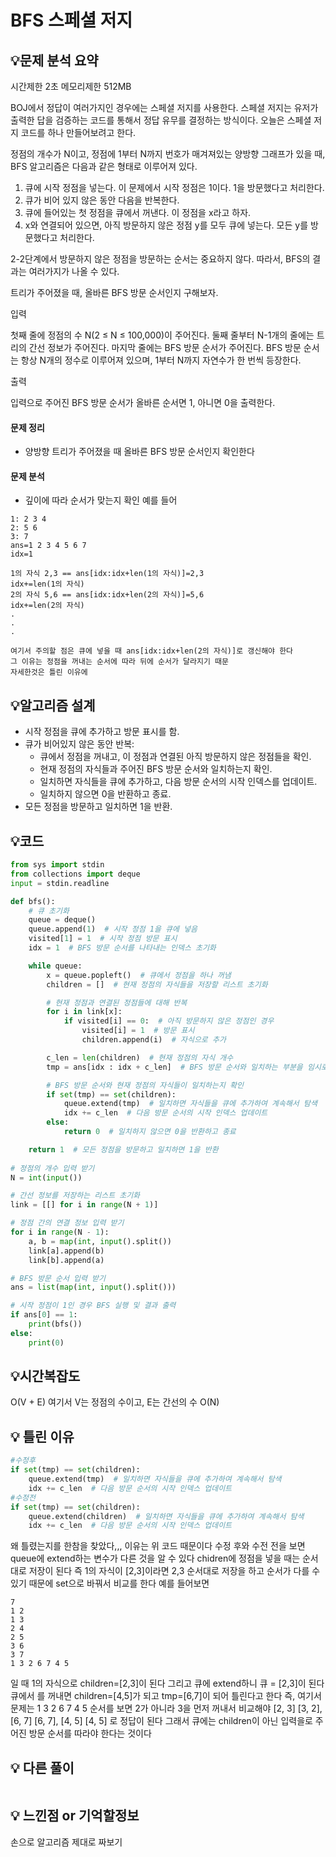 # BFS 스페셜 저지

## 💡**문제 분석 요약**

시간제한 2초
메모리제한 512MB

BOJ에서 정답이 여러가지인 경우에는 스페셜 저지를 사용한다. 스페셜 저지는 유저가 출력한 답을 검증하는 코드를 통해서 정답 유무를 결정하는 방식이다. 
오늘은 스페셜 저지 코드를 하나 만들어보려고 한다.

정점의 개수가 N이고, 정점에 1부터 N까지 번호가 매겨져있는 양방향 그래프가 있을 때, BFS 알고리즘은 다음과 같은 형태로 이루어져 있다.

1. 큐에 시작 정점을 넣는다. 이 문제에서 시작 정점은 1이다. 1을 방문했다고 처리한다.
2. 큐가 비어 있지 않은 동안 다음을 반복한다.
  1. 큐에 들어있는 첫 정점을 큐에서 꺼낸다. 이 정점을 x라고 하자.
  2. x와 연결되어 있으면, 아직 방문하지 않은 정점 y를 모두 큐에 넣는다. 모든 y를 방문했다고 처리한다.

2-2단계에서 방문하지 않은 정점을 방문하는 순서는 중요하지 않다. 따라서, BFS의 결과는 여러가지가 나올 수 있다.

트리가 주어졌을 때, 올바른 BFS 방문 순서인지 구해보자.

입력

첫째 줄에 정점의 수 N(2 ≤ N ≤ 100,000)이 주어진다. 
둘째 줄부터 N-1개의 줄에는 트리의 간선 정보가 주어진다. 
마지막 줄에는 BFS 방문 순서가 주어진다. 
BFS 방문 순서는 항상 N개의 정수로 이루어져 있으며, 1부터 N까지 자연수가 한 번씩 등장한다.

출력

입력으로 주어진 BFS 방문 순서가 올바른 순서면 1, 아니면 0을 출력한다.

#### 문제 정리

* 양방향 트리가 주어졌을 때 올바른 BFS 방문 순서인지 확인한다

#### 문제 분석
* 깊이에 따라 순서가 맞는지 확인
예를 들어
```
1: 2 3 4
2: 5 6
3: 7
ans=1 2 3 4 5 6 7
idx=1

1의 자식 2,3 == ans[idx:idx+len(1의 자식)]=2,3
idx+=len(1의 자식)
2의 자식 5,6 == ans[idx:idx+len(2의 자식)]=5,6
idx+=len(2의 자식)
.
.
.

여기서 주의할 점은 큐에 넣을 때 ans[idx:idx+len(2의 자식)]로 갱신해야 한다
그 이유는 정점을 꺼내는 순서에 따라 뒤에 순서가 달라지기 때문
자세한것은 틀린 이유에
```

## 💡**알고리즘 설계**

* 시작 정점을 큐에 추가하고 방문 표시를 함.
* 큐가 비어있지 않은 동안 반복:
  * 큐에서 정점을 꺼내고, 이 정점과 연결된 아직 방문하지 않은 정점들을 확인.
  * 현재 정점의 자식들과 주어진 BFS 방문 순서와 일치하는지 확인.
  * 일치하면 자식들을 큐에 추가하고, 다음 방문 순서의 시작 인덱스를 업데이트.
  * 일치하지 않으면 0을 반환하고 종료.
* 모든 정점을 방문하고 일치하면 1을 반환.


## 💡코드

```python
from sys import stdin
from collections import deque
input = stdin.readline

def bfs():
    # 큐 초기화
    queue = deque()
    queue.append(1)  # 시작 정점 1을 큐에 넣음
    visited[1] = 1  # 시작 정점 방문 표시
    idx = 1  # BFS 방문 순서를 나타내는 인덱스 초기화

    while queue:
        x = queue.popleft()  # 큐에서 정점을 하나 꺼냄
        children = []  # 현재 정점의 자식들을 저장할 리스트 초기화

        # 현재 정점과 연결된 정점들에 대해 반복
        for i in link[x]:
            if visited[i] == 0:  # 아직 방문하지 않은 정점인 경우
                visited[i] = 1  # 방문 표시
                children.append(i)  # 자식으로 추가

        c_len = len(children)  # 현재 정점의 자식 개수
        tmp = ans[idx : idx + c_len]  # BFS 방문 순서와 일치하는 부분을 임시로 추출

        # BFS 방문 순서와 현재 정점의 자식들이 일치하는지 확인
        if set(tmp) == set(children):
            queue.extend(tmp)  # 일치하면 자식들을 큐에 추가하여 계속해서 탐색
            idx += c_len  # 다음 방문 순서의 시작 인덱스 업데이트
        else:
            return 0  # 일치하지 않으면 0을 반환하고 종료

    return 1  # 모든 정점을 방문하고 일치하면 1을 반환
        
# 정점의 개수 입력 받기
N = int(input())

# 간선 정보를 저장하는 리스트 초기화
link = [[] for i in range(N + 1)]

# 정점 간의 연결 정보 입력 받기
for i in range(N - 1):
    a, b = map(int, input().split())
    link[a].append(b)
    link[b].append(a)

# BFS 방문 순서 입력 받기
ans = list(map(int, input().split()))

# 시작 정점이 1인 경우 BFS 실행 및 결과 출력
if ans[0] == 1:
    print(bfs())
else:
    print(0)

```

## 💡시간복잡도
O(V + E) 여기서 V는 정점의 수이고, E는 간선의 수
O(N)

## 💡 틀린 이유
```python
#수정후
if set(tmp) == set(children):
    queue.extend(tmp)  # 일치하면 자식들을 큐에 추가하여 계속해서 탐색
    idx += c_len  # 다음 방문 순서의 시작 인덱스 업데이트
#수정전
if set(tmp) == set(children):
    queue.extend(children)  # 일치하면 자식들을 큐에 추가하여 계속해서 탐색
    idx += c_len  # 다음 방문 순서의 시작 인덱스 업데이트
```
왜 틀렸는지를 한참을 찾았다,,,
이유는 위 코드 때문이다 수정 후와 수전 전을 보면 queue에 extend하는 변수가 다른 것을 알 수 있다
chidren에 정점을 넣을 때는 순서대로 저장이 된다 즉 1의 자식이 [2,3]이라면 2,3 순서대로 저장을 하고 순서가 다를 수 있기 때문에 set으로 바꿔서 비교를 한다
예를 들어보면
```
7
1 2
1 3
2 4
2 5
3 6
3 7
1 3 2 6 7 4 5
```
일 때 1의 자식으로 children=[2,3]이 된다 그리고 큐에 extend하니 큐 = [2,3]이 된다
큐에서 를 꺼내면 children=[4,5]가 되고 tmp=[6,7]이 되어 틀린다고 한다
즉, 여기서 문제는 1 3 2 6 7 4 5 순서를 보면 2가 아니라 3을 먼저 꺼내서 비교해야
[2, 3] [3, 2], [6, 7] [6, 7], [4, 5] [4, 5] 로 정답이 된다
그래서 큐에는 children이 아닌 입력을로 주어진 방문 순서를 따라야 한다는 것이다


## 💡 다른 풀이

```python

```

## 💡 느낀점 or 기억할정보
손으로 알고리즘 제대로 짜보기